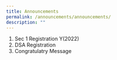 ```yaml
---
title: Announcements
permalink: /announcements/announcements/
description: ""
---
```

1. Sec 1 Registration Y(2022)
2. DSA Registration
3. Congratulatry Message